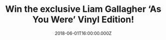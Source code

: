 ---
campaign-uuid: "c-69c56353-d5d0-4e01-8f23-32d9f961307d"
type: "Competition"
category: "Competition"
date: "2018-06-01T16:00:00.000Z"
end-date: "2018-07-01T23:59:00.000Z"
disable-form: false
is_promoted: false
has_entry_page: true
title: "Win the exclusive Liam Gallagher ‘As You Were’ Vinyl Edition!"
competition-description: "<p>Calling all Liam Gallagher fans! we have the best gift\
  \ for YOU! We’re giving away the exclusive Liam Gallagher ‘As You Were’ Vinyl Edition\
  \ for one lucky NME AAA member to win!</p>\r\n<p>Liking what you hear? Click below\
  \ to get a chance to win</p>"
hero-header: "Win the exclusive Liam Gallagher ‘As You Were’ Vinyl Edition!"
terms-confirmation: "N/A"
banner-img: "https://assets.expresslyapp.com/asset-7f0fab28-1328-43e1-863d-c01fe221c1ae.jpg"
logo-left-href: "nme.com"
logo-left-image: "https://assets.expresslyapp.com/asset-50a88fd5-e9e3-4ba0-ab10-d8c9af3e6258.jpg"
logo-left-title: "NME AAA"
bg-image-hero: "https://assets.expresslyapp.com/asset-41e439d0-cac4-4dda-b66b-4b56a685f0b7.jpg"
bg-image-first: "https://assets.expresslyapp.com/asset-e1a74108-6057-4a57-9eb4-ec0d5e98a696.jpg"
section1-content: "<p>Liam Gallagher’s ‘As You Were’ is the fastest-selling vinyl\
  \ record of the last 20 years! It sold 16,000 copies on vinyl in just one week!\
  \ And we have one for YOU!</p> \r\n<p>Enter the form below for a chance to win the\
  \ exclusive ‘As You Were’ Vinyl Edition and you could be dancing along Wall of Glass,\_\
  Chinatown,\_For What It's Worth, Greedy Soul and more of his hits!</p>\r\n<p>Good\
  \ luck!</p>"
entry-title: "Win the exclusive Liam Gallagher ‘As You Were’ Vinyl Edition!"
entry-content: "<p>Enter the draw to win the fastest-selling vinyl record of the last\
  \ 20 years! The exclusive Liam Gallagher 'As You Were' Vinyl Edition! by completing\
  \ the form below before 23:59 on 1st July 2018.</p>"
has-winner: false
prize-description: "The exclusive Liam Gallagher ‘As You Were’ Vinyl Edition!"
special-conditions: "Multiple entries are allowed up to one every 24 hours."
---